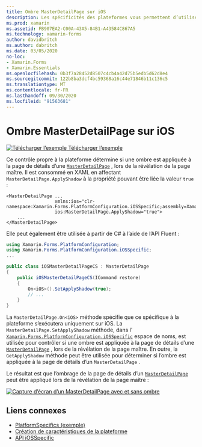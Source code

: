 ```yaml
---
title: Ombre MasterDetailPage sur iOS
description: Les spécificités des plateformes vous permettent d’utiliser des fonctionnalités uniquement disponibles sur une plateforme spécifique, sans implémenter de convertisseurs ou d’effets personnalisés. Cet article explique comment utiliser le spécifique à la plateforme iOS qui contrôle si une ombre est appliquée à la page de détails d’un MasterDetailPage, lors de la révélation de la page maître.
ms.prod: xamarin
ms.assetid: FB907EA2-C00A-43A5-84B1-A43584C867A5
ms.technology: xamarin-forms
author: davidbritch
ms.author: dabritch
ms.date: 03/05/2020
no-loc:
- Xamarin.Forms
- Xamarin.Essentials
ms.openlocfilehash: 0b3f7a28452d8507c4cb4a42d75b5edb5d62d8e4
ms.sourcegitcommit: 122b8ba3dcf4bc59368a16c44e71846b11c136c5
ms.translationtype: MT
ms.contentlocale: fr-FR
ms.lasthandoff: 09/30/2020
ms.locfileid: "91563681"
---
```

# <a name="masterdetailpage-shadow-on-ios"></a>Ombre MasterDetailPage sur iOS

[![Télécharger l’exemple](~/media/shared/download.png) Télécharger l’exemple](https://docs.microsoft.com/samples/xamarin/xamarin-forms-samples/userinterface-platformspecifics)

Ce contrôle propre à la plateforme détermine si une ombre est appliquée à la page de détails d’une [`MasterDetailPage`](xref:Xamarin.Forms.MasterDetailPage) , lors de la révélation de la page maître. Il est consommé en XAML en affectant `MasterDetailPage.ApplyShadow` à la propriété pouvant être liée la valeur `true` :

```xaml
<MasterDetailPage ...
                  xmlns:ios="clr-namespace:Xamarin.Forms.PlatformConfiguration.iOSSpecific;assembly=Xamarin.Forms.Core"
                  ios:MasterDetailPage.ApplyShadow="true">
    ...
</MasterDetailPage>
```

Elle peut également être utilisée à partir de C# à l’aide de l’API Fluent :

```csharp
using Xamarin.Forms.PlatformConfiguration;
using Xamarin.Forms.PlatformConfiguration.iOSSpecific;
...

public class iOSMasterDetailPageCS : MasterDetailPage
{
    public iOSMasterDetailPageCS(ICommand restore)
    {
        On<iOS>().SetApplyShadow(true);
        // ...
    }
}
```

La `MasterDetailPage.On<iOS>` méthode spécifie que ce spécifique à la plateforme s’exécutera uniquement sur iOS. La `MasterDetailPage.SetApplyShadow` méthode, dans l' [`Xamarin.Forms.PlatformConfiguration.iOSSpecific`](xref:Xamarin.Forms.PlatformConfiguration.iOSSpecific) espace de noms, est utilisée pour contrôler si une ombre est appliquée à la page de détails d’une [`MasterDetailPage`](xref:Xamarin.Forms.MasterDetailPage) , lors de la révélation de la page maître. En outre, la `GetApplyShadow` méthode peut être utilisée pour déterminer si l’ombre est appliquée à la page de détails d’un `MasterDetailPage` .

Le résultat est que l’ombrage de la page de détails d’un [`MasterDetailPage`](xref:Xamarin.Forms.MasterDetailPage) peut être appliqué lors de la révélation de la page maître :

[![Capture d’écran d’un MasterDetailPage avec et sans ombre](masterdetailpage-shadow-images/shadow.png "MasterDetailPage avec et sans ombre")](masterdetailpage-shadow-images/shadow-large.png#lightbox "MasterDetailPage avec et sans ombre")

## <a name="related-links"></a>Liens connexes

- [PlatformSpecifics (exemple)](/samples/xamarin/xamarin-forms-samples/userinterface-platformspecifics)
- [Création de caractéristiques de la plateforme](~/xamarin-forms/platform/platform-specifics/index.md#creating-platform-specifics)
- [API iOSSpecific](xref:Xamarin.Forms.PlatformConfiguration.iOSSpecific)